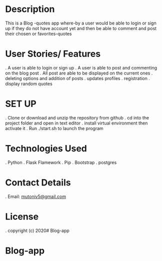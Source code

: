 # Description

This is a Blog -quotes app where-by a user would be able to login or sign up
if they do not have account yet and then be able to comment and post 
their chosen or favorites-quotes

# User Stories/ Features
. A user is able to login or sign up
. A user is able to post and commenting on the blog post
. All post are able to be displayed on the current ones
. deleting options and addition of posts
. updates profiles
. registration
. display random quotes

# SET UP
. Clone or download and unzip the repository from github
. cd into the project folder and open in text editor
.  install virtual environment then activate it
.  Run ./start.sh to launch the program

# Technologies Used 

. Python
. Flask Flamework
. Pip 
. Bootstrap
. postgres

# Contact Details
 . Email: mutoniv5@gmail.com
 # License 
 . copyright (c) 2020# Blog-app
# Blog-app
